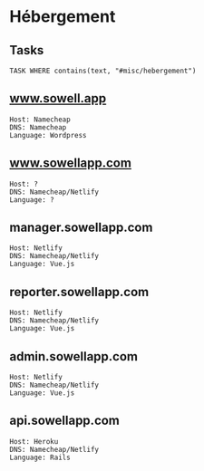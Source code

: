 # Hébergement

## Tasks
```dataview
TASK WHERE contains(text, "#misc/hebergement")
```
## www.sowell.app

```
Host: Namecheap
DNS: Namecheap
Language: Wordpress
```

## www.sowellapp.com
```
Host: ?
DNS: Namecheap/Netlify
Language: ?
```

## manager.sowellapp.com
```
Host: Netlify
DNS: Namecheap/Netlify
Language: Vue.js
```

## reporter.sowellapp.com
```
Host: Netlify
DNS: Namecheap/Netlify
Language: Vue.js
```

## admin.sowellapp.com
```
Host: Netlify
DNS: Namecheap/Netlify
Language: Vue.js
```

## api.sowellapp.com
```
Host: Heroku
DNS: Namecheap/Netlify
Language: Rails
```
